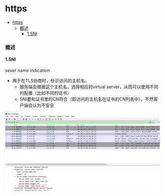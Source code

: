 # https

<!-- @import "[TOC]" {cmd="toc" depthFrom=1 depthTo=6 orderedList=false} -->
<!-- code_chunk_output -->

- [https](#https)
    - [概述](#概述)
      - [1.SNI](#1sni)

<!-- /code_chunk_output -->

### 概述

#### 1.SNI
sever name indication
* 用于在TLS协商时，标识访问的主机名，
  * 服务端会根据这个主机名，选择相应的virtual server，从而可以使用不同的配置（比如不同的证书）
  * SNI要和证书里的CN符合（即访问的主机名在证书的CN列表中），不然客户端会认为不安全

![](./imgs/https_01.png)

